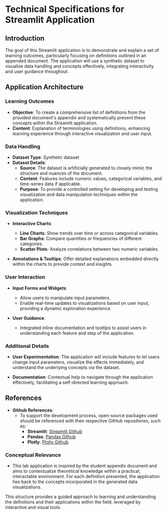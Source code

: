 # Technical Specifications for Streamlit Application

## Introduction
The goal of this Streamlit application is to demonstrate and explain a set of learning outcomes, particularly focusing on definitions outlined in an appended document. The application will use a synthetic dataset to visualize data handling and concepts effectively, integrating interactivity and user guidance throughout.

## Application Architecture

### Learning Outcomes

- **Objective**: To create a comprehensive list of definitions from the provided document's appendix and systematically present these concepts within the Streamlit application.
- **Content**: Explanation of terminologies using definitions, enhancing learning experience through interactive visualization and user input.

### Data Handling

- **Dataset Type**: Synthetic dataset
- **Dataset Details**:
  - **Source**: The dataset is artificially generated to closely mimic the structure and nuances of the document.
  - **Content**: Features include numeric values, categorical variables, and time-series data if applicable.
  - **Purpose**: To provide a controlled setting for developing and testing visualization and data manipulation techniques within the application.

### Visualization Techniques

- **Interactive Charts**:
  - **Line Charts**: Show trends over time or across categorical variables.
  - **Bar Graphs**: Compare quantities or frequencies of different categories.
  - **Scatter Plots**: Analyze correlations between two numeric variables.
  
- **Annotations & Tooltips**: Offer detailed explanations embedded directly within the charts to provide context and insights.

### User Interaction

- **Input Forms and Widgets**:
  - Allow users to manipulate input parameters.
  - Enable real-time updates to visualizations based on user input, providing a dynamic exploration experience.
  
- **User Guidance**:
  - Integrated inline documentation and tooltips to assist users in understanding each feature and step of the application.
  
### Additional Details

- **User Experimentation**: The application will include features to let users change input parameters, visualize the effects immediately, and understand the underlying concepts via the dataset.
  
- **Documentation**: Contextual help to navigate through the application effectively, facilitating a self-directed learning approach.

## References

- **Github References**:
  - To support the development process, open-source packages used should be referenced with their respective GitHub repositories, such as:
    - **Streamlit**: [Streamlit Github](https://github.com/streamlit/streamlit)
    - **Pandas**: [Pandas Github](https://github.com/pandas-dev/pandas)
    - **Plotly**: [Plotly Github](https://github.com/plotly/plotly.py)

### Conceptual Relevance

- This lab application is inspired by the student appendix document and aims to contextualize theoretical knowledge within a practical, interactable environment. For each definition presented, the application ties back to the concepts incorporated in the generated data visualizations.

This structure provides a guided approach to learning and understanding the definitions and their applications within the field, leveraged by interactive and visual tools.